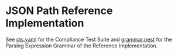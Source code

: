 # JSON Path Reference Implementation

See [cts.yaml](tests/cts.yaml) for the Compliance Test Suite and [grammar.pest](src/grammar.pest) for the Parsing Expression Grammar of the Reference Implementation.